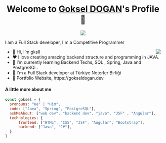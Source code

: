 <p align="center">
  <h1 align="center">Welcome to <a href="https://github.com/gksll">Goksel DOGAN</a>'s Profile 👋</h1>
</p>
<p align="center">
  <a align="center" href="https://github.com/DenverCoder1/readme-typing-svg"><img src="https://readme-typing-svg.herokuapp.com?&font=IBM+Plex+Sans&color=27224a&size=32&lines=Welcome+to+my+GitHub+Profile!;I'm+a+Back+end+developer;I'm+working+at+ETIYA;I+Love+Java+And+Spring" /></a>
</p>
<p>I am a Full Stack developer, I'm a Competitive Programmer</p>
<img align="right" src="https://media.giphy.com/media/M9gbBd9nbDrOTu1Mqx/giphy.gif">
<ul>
  <li>👋 Hi, I’m gksll</li>
  <li>❤️ I love creating amazing backend structure and programming in JAVA.</li>
  <li>🌱 I’m currently learning Backend Techs, SQL , Spring, Java and PostgreSQL.</li>
  <li>💼 I'm a Full Stack developer at Türkiye Noterler Birliği</li>
  <li>🧐 Portfolio Website, https://gokseldogan.dev</li>
</ul>

#### A little more about me
```javascript
const goksel = {
  pronouns: "He" | "Him",
  code: ["Java", "Spring", "PostgreSQL"],
  askMeAbout: ["web dev", "backend dev", "java", "JSF" , "Angular"],
  technologies: {
      frontend: ["HTML", "CSS", "JSF", "Angular", "Bootstrap"],
      backend: ["Java", "C#"],
  }
}
